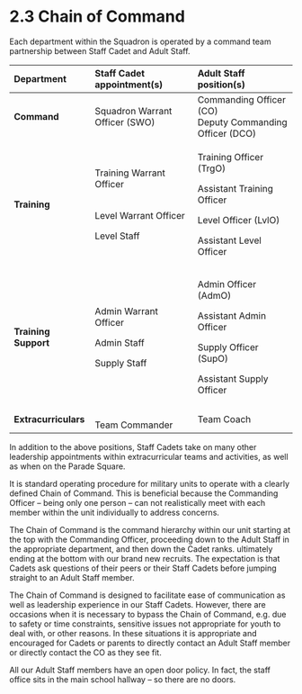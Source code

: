 # 2.3 Chain of Command

Each department within the Squadron is operated by a command team partnership between Staff Cadet and Adult Staff.

<table>
  <thead>
    <tr>
      <th style="text-align:left">Department</th>
      <th style="text-align:left">Staff Cadet appointment(s)</th>
      <th style="text-align:left">Adult Staff position(s)</th>
    </tr>
  </thead>
  <tbody>
    <tr>
      <td style="text-align:left"><b>Command</b>
      </td>
      <td style="text-align:left">Squadron Warrant Officer (SWO)</td>
      <td style="text-align:left">Commanding Officer (CO)
        <br />Deputy Commanding Officer (DCO)</td>
    </tr>
    <tr>
      <td style="text-align:left"><b>Training</b>
      </td>
      <td style="text-align:left">
        <p>Training Warrant Officer
          <br />
          <br />
        </p>
        <p>Level Warrant Officer</p>
        <p>Level Staff</p>
      </td>
      <td style="text-align:left">
        <p>Training Officer (TrgO)</p>
        <p>Assistant Training Officer
          <br />
        </p>
        <p>Level Officer (LvlO)</p>
        <p>Assistant Level Officer</p>
      </td>
    </tr>
    <tr>
      <td style="text-align:left"><b>Training Support</b>
      </td>
      <td style="text-align:left">
        <p>Admin Warrant Officer</p>
        <p>Admin Staff
          <br />
        </p>
        <p>Supply Staff</p>
      </td>
      <td style="text-align:left">
        <p>Admin Officer (AdmO)</p>
        <p>Assistant Admin Officer
          <br />
        </p>
        <p>Supply Officer (SupO)</p>
        <p>Assistant Supply Officer</p>
      </td>
    </tr>
    <tr>
      <td style="text-align:left"><b>Extracurriculars</b>
      </td>
      <td style="text-align:left">
        <br />Team Commander</td>
      <td style="text-align:left">Team Coach</td>
    </tr>
  </tbody>
</table>In addition to the above positions, Staff Cadets take on many other leadership appointments within extracurricular teams and activities, as well as when on the Parade Square.

It is standard operating procedure for military units to operate with a clearly defined Chain of Command. This is beneficial because the Commanding Officer – being only one person – can not realistically meet with each member within the unit individually to address concerns. 

The Chain of Command is the command hierarchy within our unit starting at the top with the Commanding Officer, proceeding down to the Adult Staff in the appropriate department, and then down the Cadet ranks. ultimately ending at the bottom with our brand new recruits. The expectation is that Cadets ask questions of their peers or their Staff Cadets before jumping straight to an Adult Staff member.

The Chain of Command is designed to facilitate ease of communication as well as leadership experience in our Staff Cadets. However, there are occasions when it is necessary to bypass the Chain of Command, e.g. due to safety or time constraints, sensitive issues not appropriate for youth to deal with, or other reasons. In these situations it is appropriate and encouraged for Cadets or parents to directly contact an Adult Staff member or directly contact the CO as they see fit.

All our Adult Staff members have an open door policy. In fact, the staff office sits in the main school hallway – so there are no doors.  


